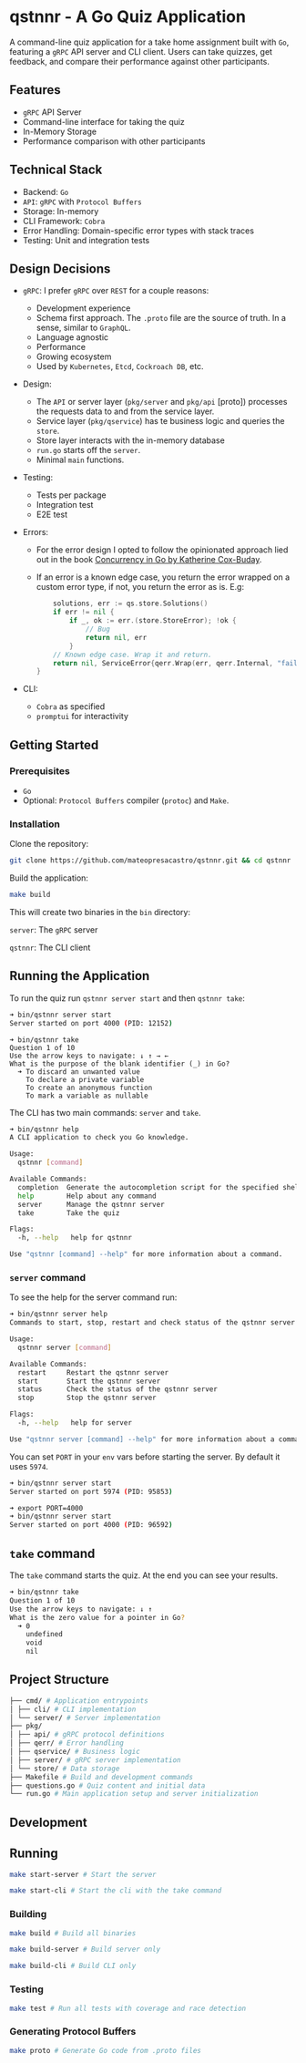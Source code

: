 # qstnnr - A Go Quiz Application

A command-line quiz application for a take home assignment built with `Go`, featuring a `gRPC` API server and CLI client. Users can take quizzes, get feedback, and compare their performance against other participants.

## Features

- `gRPC` API Server
- Command-line interface for taking the quiz
- In-Memory Storage
- Performance comparison with other participants

## Technical Stack

- Backend: `Go`
- `API`: `gRPC` with `Protocol Buffers`
- Storage: In-memory
- CLI Framework: `Cobra`
- Error Handling: Domain-specific error types with stack traces
- Testing: Unit and integration tests

## Design Decisions

- `gRPC`: I prefer `gRPC` over `REST` for a couple reasons:
  - Development experience
  - Schema first approach. The `.proto` file are the source of truth. In a sense, similar to `GraphQL`.
  - Language agnostic
  - Performance
  - Growing ecosystem
  - Used by `Kubernetes`, `Etcd`, `Cockroach DB`, etc.
- Design:
  - The `API` or server layer (`pkg/server` and `pkg/api` [proto]) processes the requests data to and from the service layer.
  - Service layer (`pkg/qservice`) has te business logic and queries the `store`.
  - Store layer interacts with the in-memory database
  - `run.go` starts off the `server`.
  - Minimal `main` functions.
- Testing:
  - Tests per package
  - Integration test
  - E2E test
- Errors:

  - For the error design I opted to follow the opinionated approach lied out in the book [Concurrency in Go by Katherine Cox-Buday](https://www.oreilly.com/library/view/concurrency-in-go/9781491941294/).
  - If an error is a known edge case, you return the error wrapped on a custom error type, if not, you return the error as is. E.g:

    ```go
        solutions, err := qs.store.Solutions()
        if err != nil {
            if _, ok := err.(store.StoreError); !ok {
                // Bug
                return nil, err
            }
        // Known edge case. Wrap it and return.
        return nil, ServiceError{qerr.Wrap(err, qerr.Internal, "failed to get solutions")}
    }
    ```

- CLI:
  - `Cobra` as specified
  - `promptui` for interactivity

## Getting Started

### Prerequisites

- `Go`
- Optional: `Protocol Buffers` compiler (`protoc`) and `Make`.

### Installation

Clone the repository:

```bash
git clone https://github.com/mateopresacastro/qstnnr.git && cd qstnnr
```

Build the application:

```bash
make build
```

This will create two binaries in the `bin` directory:

`server`: The `gRPC` server

`qstnnr`: The CLI client

## Running the Application

To run the quiz run `qstnnr server start` and then `qstnnr take`:

```bash
➜ bin/qstnnr server start
Server started on port 4000 (PID: 12152)
```

```console
➜ bin/qstnnr take
Question 1 of 10
Use the arrow keys to navigate: ↓ ↑ → ←
What is the purpose of the blank identifier (_) in Go?
  ➜ To discard an unwanted value
    To declare a private variable
    To create an anonymous function
    To mark a variable as nullable
```

The CLI has two main commands: `server` and `take`.

```bash
➜ bin/qstnnr help
A CLI application to check you Go knowledge.

Usage:
  qstnnr [command]

Available Commands:
  completion  Generate the autocompletion script for the specified shell
  help        Help about any command
  server      Manage the qstnnr server
  take        Take the quiz

Flags:
  -h, --help   help for qstnnr

Use "qstnnr [command] --help" for more information about a command.
```

### `server` command

To see the help for the server command run:

```bash
➜ bin/qstnnr server help
Commands to start, stop, restart and check status of the qstnnr server

Usage:
  qstnnr server [command]

Available Commands:
  restart     Restart the qstnnr server
  start       Start the qstnnr server
  status      Check the status of the qstnnr server
  stop        Stop the qstnnr server

Flags:
  -h, --help   help for server

Use "qstnnr server [command] --help" for more information about a command.
```

You can set `PORT` in your `env` vars before starting the server. By default it uses `5974`.

```bash
➜ bin/qstnnr server start
Server started on port 5974 (PID: 95853)
```

```bash
➜ export PORT=4000
➜ bin/qstnnr server start
Server started on port 4000 (PID: 96592)
```

## `take` command

The `take` command starts the quiz. At the end you can see your results.

```bash
➜ bin/qstnnr take
Question 1 of 10
Use the arrow keys to navigate: ↓ ↑
What is the zero value for a pointer in Go?
  ➜ 0
    undefined
    void
    nil
```

## Project Structure

```bash
├── cmd/ # Application entrypoints
│ ├── cli/ # CLI implementation
│ └── server/ # Server implementation
├── pkg/
│ ├── api/ # gRPC protocol definitions
│ ├── qerr/ # Error handling
│ ├── qservice/ # Business logic
│ ├── server/ # gRPC server implementation
│ └── store/ # Data storage
├── Makefile # Build and development commands
├── questions.go # Quiz content and initial data
└── run.go # Main application setup and server initialization
```

## Development

## Running

```bash
make start-server # Start the server
```

```bash
make start-cli # Start the cli with the take command
```

### Building

```bash
make build # Build all binaries
```

```bash
make build-server # Build server only
```

```bash
make build-cli # Build CLI only
```

### Testing

```bash
make test # Run all tests with coverage and race detection
```

### Generating Protocol Buffers

```bash
make proto # Generate Go code from .proto files
```
